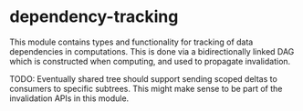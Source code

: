 # dependency-tracking

This module contains types and functionality for tracking of data dependencies in computations.
This is done via a bidirectionally linked DAG which is constructed when computing, and used to propagate invalidation.

TODO:
Eventually shared tree should support sending scoped deltas to consumers to specific subtrees.
This might make sense to be part of the invalidation APIs in this module.
